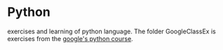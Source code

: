 Python
======

exercises and learning of python language.
The folder GoogleClassEx is exercises from the [google's python course](https://developers.google.com/edu/python/). 
